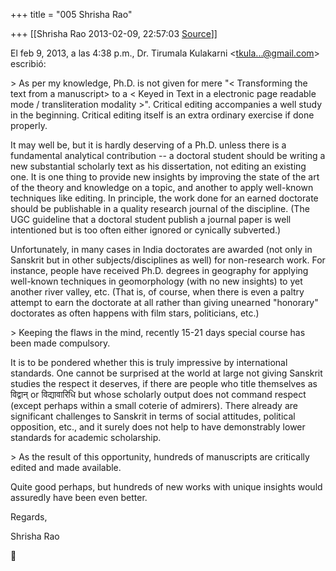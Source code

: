 +++
title = "005 Shrisha Rao"

+++
[[Shrisha Rao	2013-02-09, 22:57:03 [Source](https://groups.google.com/g/bvparishat/c/Ov6E5txzFZY)]]



El feb 9, 2013, a las 4:38 p.m., Dr. Tirumala Kulakarni \<[tkula...@gmail.com]()\> escribió:  
  
\> As per my knowledge, Ph.D. is not given for mere "\< Transforming the text from a manuscript> to a \< Keyed in Text in a electronic page readable mode / transliteration modality \>". Critical editing accompanies a well study in the beginning. Critical editing itself is an extra ordinary exercise if done properly.  
  

It may well be, but it is hardly deserving of a Ph.D. unless there is a fundamental analytical contribution -- a doctoral student should be writing a new substantial scholarly text as his dissertation, not editing an existing one. It is one thing to provide new insights by improving the state of the art of the theory and knowledge on a topic, and another to apply well-known techniques like editing. In principle, the work done for an earned doctorate should be publishable in a quality research journal of the discipline. (The UGC guideline that a doctoral student publish a journal paper is well intentioned but is too often either ignored or cynically subverted.)  
  
Unfortunately, in many cases in India doctorates are awarded (not only in Sanskrit but in other subjects/disciplines as well) for non-research work. For instance, people have received Ph.D. degrees in geography for applying well-known techniques in geomorphology (with no new insights) to yet another river valley, etc. (That is, of course, when there is even a paltry attempt to earn the doctorate at all rather than giving unearned "honorary" doctorates as often happens with film stars, politicians, etc.)  

  
\> Keeping the flaws in the mind, recently 15-21 days special course has been made compulsory.  
  

It is to be pondered whether this is truly impressive by international standards. One cannot be surprised at the world at large not giving Sanskrit studies the respect it deserves, if there are people who title themselves as विद्वान् or विद्यावारिधि but whose scholarly output does not command respect (except perhaps within a small coterie of admirers). There already are significant challenges to Sanskrit in terms of social attitudes, political opposition, etc., and it surely does not help to have demonstrably lower standards for academic scholarship.  

  
\> As the result of this opportunity, hundreds of manuscripts are critically edited and made available.  
  

Quite good perhaps, but hundreds of new works with unique insights would assuredly have been even better.  
  
Regards,  
  
Shrisha Rao  



